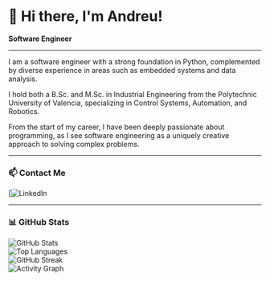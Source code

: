 # 👋 Hi there, I'm Andreu!  
**Software Engineer**  
 
---
 
I am a software engineer with a strong foundation in Python, complemented by diverse experience in areas such as embedded systems and data analysis.

I hold both a B.Sc. and M.Sc. in Industrial Engineering from the Polytechnic University of Valencia, specializing in Control Systems, Automation, and Robotics.

From the start of my career, I have been deeply passionate about programming, as I see software engineering as a uniquely creative approach to solving complex problems.
 
---
 
### 📫 **Contact Me**  
[![LinkedIn](https://es.linkedin.com/in/andreucp)  
 
---
 
### 📊 **GitHub Stats**  
![GitHub Stats](https://github-readme-stats.vercel.app/api?username=andcaspe&show_icons=true&theme=tokyonight)  
![Top Languages](https://github-readme-stats.vercel.app/api/top-langs/?username=andcaspe&layout=compact&theme=tokyonight)  
![GitHub Streak](https://github-readme-streak-stats.herokuapp.com/?user=andcaspe&theme=tokyonight)  
![Activity Graph](https://github-readme-activity-graph.vercel.app/graph?username=andcaspe&theme=tokyo-night)  
